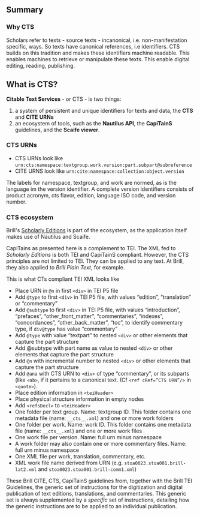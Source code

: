 ## Summary

### Why CTS
Scholars refer to texts - source texts - incanonical, i.e. non-manifestation specific, ways. So texts have canonical references, i.e identifiers. CTS builds on this tradition and makes these identifiers machine readable. This enables machines to retrieve or manipulate these texts. This enable digital editing, reading, publishing.

## What is CTS?
**Citable Text Services** - or CTS - is two things:

1. a system of persistent and unique identifiers for texts and data, the **CTS** and **CITE** **URNs**
2. an ecosystem of tools, such as the **Nautilus API**, the **CapiTainS** guidelines, and the **Scaife viewer**. 

### CTS URNs

* CTS URNs look like `urn:cts:namespace:textgroup.work.version:part.subpart@subreference`
* CITE URNS look like `urn:cite:namespace:collection:object.version`

The labels for namespace, textgroup, and work are normed, as is the language im the version identifier. A complete version identifiers consists of product acronym, cts flavor, edition, language ISO code, and version number.

### CTS ecosystem

Brill's [Scholarly Editions](https://gitlab.com/brillpublishers/scholarlyeditions) is part of the ecosystem, as the application itself makes use of Nautilus and Scaife. 

CapiTains as presented here is a complement to TEI. The XML fed to _Scholarly Editions_ is both TEI and CapiTainS compliant. However, the CTS principles are not limited to TEI. They can be applied to any text. At Brill, they also applied to _Brill Plain Text_, for example.

This is what CTs compliant TEI XML looks like

* Place URN in `@n` in first `<div>` in TEI P5 file
* Add `@type` to first `<div>` in TEI P5 file, with values “edition”, “translation” or “commentary”
* Add `@subtype` to first `<div>` in TEI P5 file, with values “introduction”, “prefaces”, “other_front_matter”, “commentaries”, “indexes”, “concordances”, “other_back_matter”, “toc”, to identify commentary type, if `div@type` has value “commentary”
* Add `@type` with value “textpart” to nested `<div>` or other elements that capture the part structure
* Add @subtype with part name as value to nested `<div>` or other elements that capture the part structure
* Add `@n` with incremental number to nested `<div>` or other elements that capture the part structure
* Add `@ana` with CTS URN to `<div>` of type “commentary”, or its subparts (like `<ab>`, if it pertains to a canonical text. (Cf `<ref cRef=”CTS URN”/>` in `<quote>`).
* Place edition information in `<teiHeader>`
* Place physical structure information in empty nodes
* Add `<refsDecl>` to `<teiHeader>`
* One folder per text group. Name: textgroup ID. This folder contains one metadata file (name: `__cts__.xml`) and one or more work folders
* One folder per work. Name: work ID. This folder contains one metadata file (name: `__cts__.xml`) and one or more work files
* One work file per version. Name: full urn minus namespace
* A work folder may also contain one or more commentary files. Name: full urn minus namespace
* One XML file per work, translation, commentary, etc.
* XML work file name derived from URN (e.g. `stoa0023.stoa001.brill-lat2.xml` and `stoa0023.stoa001.brill-comm1.xml`) 

These Brill CITE, CTS, CapiTainS guidelines from, together with the Brill TEI Guidelines, the generic set of instructions for the digitization and digital publication of text editions, translations, and commentaries. This generic set is always supplemented by a _specific_ set of instructions, detailing how the generic instructions are to be applied to an individual publication. 
